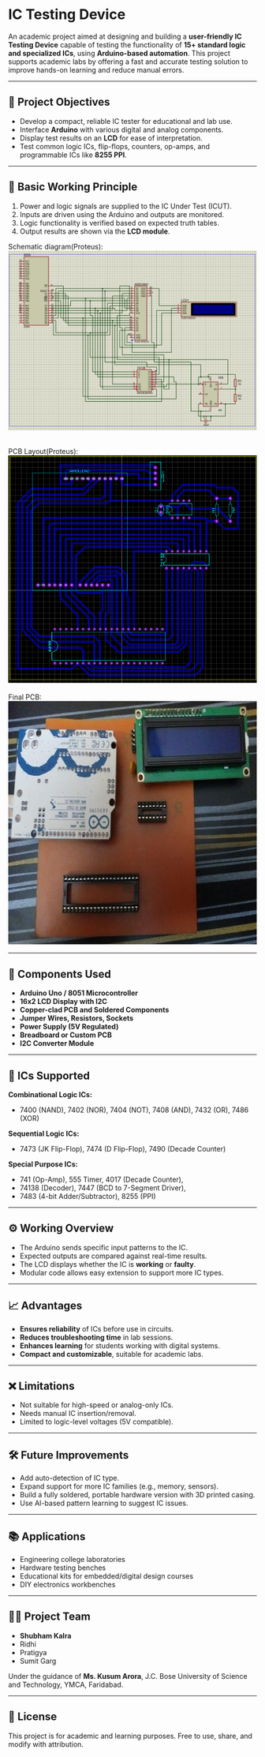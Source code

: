 # IC Testing Device

An academic project aimed at designing and building a **user-friendly IC Testing Device** capable of testing the functionality of **15+ standard logic and specialized ICs**, using **Arduino-based automation**. This project supports academic labs by offering a fast and accurate testing solution to improve hands-on learning and reduce manual errors.

---

## 📌 Project Objectives
- Develop a compact, reliable IC tester for educational and lab use.
- Interface **Arduino** with various digital and analog components.
- Display test results on an **LCD** for ease of interpretation.
- Test common logic ICs, flip-flops, counters, op-amps, and programmable ICs like **8255 PPI**.

---

## 🧠 Basic Working Principle
1. Power and logic signals are supplied to the IC Under Test (ICUT).
2. Inputs are driven using the Arduino and outputs are monitored.
3. Logic functionality is verified based on expected truth tables.
4. Output results are shown via the **LCD module**.

Schematic diagram(Proteus):  <img src="https://github.com/Shubham210204/IC-Testing-Device/blob/main/schematic.png">
<br>

<br>
PCB Layout(Proteus): <img src="https://github.com/Shubham210204/IC-Testing-Device/blob/main/layout.png">
<br>

<br>
Final PCB:  <img src="https://github.com/Shubham210204/IC-Testing-Device/blob/main/PCB.png">
<br>

---

## 🔧 Components Used
- **Arduino Uno / 8051 Microcontroller**
- **16x2 LCD Display with I2C**
- **Copper-clad PCB and Soldered Components**
- **Jumper Wires, Resistors, Sockets**
- **Power Supply (5V Regulated)**
- **Breadboard or Custom PCB**
- **I2C Converter Module**

---

## 🧪 ICs Supported
**Combinational Logic ICs:**
- 7400 (NAND), 7402 (NOR), 7404 (NOT), 7408 (AND), 7432 (OR), 7486 (XOR)

**Sequential Logic ICs:**
- 7473 (JK Flip-Flop), 7474 (D Flip-Flop), 7490 (Decade Counter)

**Special Purpose ICs:**
- 741 (Op-Amp), 555 Timer, 4017 (Decade Counter),  
- 74138 (Decoder), 7447 (BCD to 7-Segment Driver),  
- 7483 (4-bit Adder/Subtractor), 8255 (PPI)

---

## ⚙️ Working Overview
- The Arduino sends specific input patterns to the IC.
- Expected outputs are compared against real-time results.
- The LCD displays whether the IC is **working** or **faulty**.
- Modular code allows easy extension to support more IC types.

---

## 📈 Advantages
- **Ensures reliability** of ICs before use in circuits.
- **Reduces troubleshooting time** in lab sessions.
- **Enhances learning** for students working with digital systems.
- **Compact and customizable**, suitable for academic labs.

---

## ❌ Limitations
- Not suitable for high-speed or analog-only ICs.
- Needs manual IC insertion/removal.
- Limited to logic-level voltages (5V compatible).

---

## 🛠 Future Improvements
- Add auto-detection of IC type.
- Expand support for more IC families (e.g., memory, sensors).
- Build a fully soldered, portable hardware version with 3D printed casing.
- Use AI-based pattern learning to suggest IC issues.

---

## 📚 Applications
- Engineering college laboratories
- Hardware testing benches
- Educational kits for embedded/digital design courses
- DIY electronics workbenches

---

## 👨‍💻 Project Team
- **Shubham Kalra**  
- Ridhi  
- Pratigya  
- Sumit Garg  

Under the guidance of **Ms. Kusum Arora**, J.C. Bose University of Science and Technology, YMCA, Faridabad.

---

## 📄 License
This project is for academic and learning purposes. Free to use, share, and modify with attribution.

